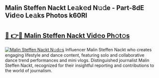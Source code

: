 ## Malin Steffen Nackt Le𝚊k𝚎d N𝚞𝚍e - Part-8dE Vid𝚎o Le𝚊ks Photos k60RI

# <h2><a href="http://fb6bftz.evod.top/?m=Malin+Steffen+Nackt">🔗 👉🔴 Malin Steffen Nackt Vid𝚎o Ph𝚘t𝚘s</a></h2>

[![Malin Steffen Nackt N𝚞d𝚎s](https://i.imgur.com/8V9OHl7.gif)](http://fb6bftz.evod.top/?m=Malin+Steffen+Nackt)
Influencer Malin Steffen Nackt who creates engaging lifestyle and dance content, featuring solo and collaborative dance trend performances and mini vlogs. Distinguished journalist Malin Steffen Nackt, recognized for their insightful reporting and contributions to the world of journalism. 
